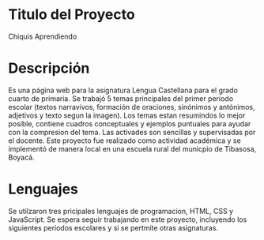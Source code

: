 # Titulo del Proyecto

Chiquis Aprendiendo

# Descripción
Es una página web para la asignatura Lengua Castellana para el grado cuarto de primaria. Se trabajó 5 temas principales del primer periodo escolar (textos narravivos, formación de oraciones, sinónimos y antónimos, adjetivos y texto segun la imagen).
Los temas estan resumindos lo mejor posible, contiene cuadros conceptuales y ejemplos puntuales para ayudar con la compresion del tema. Las activades son sencillas y supervisadas por el docente.
Este proyecto fue realizado como actividad académica y se implementó de manera local en una escuela rural del municpio de Tibasosa, Boyacá.
# Lenguajes
Se utilzaron tres pricipales lenguajes de programacion, HTML, CSS y JavaScript. Se espera seguir trabajando en este proyecto, incluyendo los siguientes periodos escolares y si se pertmite otras asignaturas.
